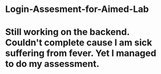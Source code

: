 # Login-Assesment-for-Aimed-Lab
# Still working on the backend. Couldn't complete cause I am sick suffering from fever. Yet I managed to do my assessment.
